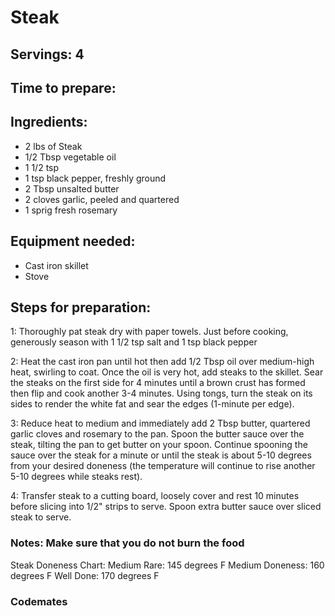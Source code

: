 # Steak

## Servings: 4

## Time to prepare: 

## Ingredients:
- 2 lbs of Steak
- 1/2 Tbsp vegetable oil
- 1 1/2 tsp
- 1 tsp black pepper, freshly ground
- 2 Tbsp unsalted butter
- 2 cloves garlic, peeled and quartered
- 1 sprig fresh rosemary

## Equipment needed:
- Cast iron skillet
- Stove


## Steps for preparation:
1: Thoroughly pat steak dry with paper towels. Just before cooking, generously season with 1 1/2 tsp salt and 1 tsp black pepper

2: Heat the cast iron pan until hot then add 1/2 Tbsp oil over medium-high heat, swirling to coat. Once the oil is very hot, add steaks to the skillet. Sear the steaks on the first side for 4 minutes until a brown crust has formed then flip and cook another 3-4 minutes. Using tongs, turn the steak on its sides to render the white fat and sear the edges (1-minute per edge).

3: Reduce heat to medium and immediately add 2 Tbsp butter, quartered garlic cloves and rosemary to the pan. Spoon the butter sauce over the steak, tilting the pan to get butter on your spoon. Continue spooning the sauce over the steak for a minute or until the steak is about 5-10 degrees from your desired doneness (the temperature will continue to rise another 5-10 degrees while steaks rest).

4: Transfer steak to a cutting board, loosely cover and rest 10 minutes before slicing into 1/2" strips to serve. Spoon extra butter sauce over sliced steak to serve.


### Notes: Make sure that you do not burn the food
Steak Doneness Chart:
Medium Rare: 145 degrees F
Medium Doneness: 160 degrees F
Well Done: 170 degrees F


### Codemates #
